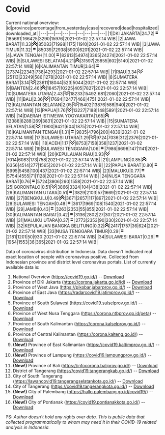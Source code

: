 # Covid
Current national overview:
|id|province|percentage|from_yesterday|case|recovered|dead|hospitalized|downloaded_at|
|---|---|---|---|---|---|---|---|---|
|1|DKI JAKARTA|24.72|![equal](https://github.com/ariefrachmannn/covid/raw/master/img/rsz_equal.png)|185691|166425|3290|15976|2021-01-02 22:57:14 WIB|
|2|JAWA BARAT|11.33|![up](https://github.com/ariefrachmannn/covid/raw/master/img/rsz_img_186982.png)|85083|71998|1175|11910|2021-01-02 22:57:14 WIB|
|3|JAWA TIMUR|11.32|![equal](https://github.com/ariefrachmannn/covid/raw/master/img/rsz_equal.png)|85039|72938|5900|6201|2021-01-02 22:57:14 WIB|
|4|JAWA TENGAH|11.00|![equal](https://github.com/ariefrachmannn/covid/raw/master/img/rsz_equal.png)|82613|54974|3365|24274|2021-01-02 22:57:14 WIB|
|5|SULAWESI SELATAN|4.21|![up](https://github.com/ariefrachmannn/covid/raw/master/img/rsz_img_186982.png)|31597|25855|602|5140|2021-01-02 22:57:14 WIB|
|6|KALIMANTAN TIMUR|3.64|![equal](https://github.com/ariefrachmannn/covid/raw/master/img/rsz_equal.png)|27374|22343|738|4293|2021-01-02 22:57:14 WIB|
|7|RIAU|3.34|![down](https://github.com/ariefrachmannn/covid/raw/master/img/rsz_down.png)|25113|23249|586|1278|2021-01-02 22:57:14 WIB|
|8|SUMATERA BARAT|3.14|![down](https://github.com/ariefrachmannn/covid/raw/master/img/rsz_down.png)|23611|18044|523|5044|2021-01-02 22:57:14 WIB|
|9|BANTEN|2.46|![up](https://github.com/ariefrachmannn/covid/raw/master/img/rsz_img_186982.png)|18457|10225|405|7827|2021-01-02 22:57:14 WIB|
|10|SUMATERA UTARA|2.43|![down](https://github.com/ariefrachmannn/covid/raw/master/img/rsz_down.png)|18233|15492|681|2060|2021-01-02 22:57:14 WIB|
|11|BALI|2.36|![down](https://github.com/ariefrachmannn/covid/raw/master/img/rsz_down.png)|17694|12477|466|4751|2021-01-02 22:57:14 WIB|
|12|KALIMANTAN SELATAN|2.05|![down](https://github.com/ariefrachmannn/covid/raw/master/img/rsz_down.png)|15402|13876|586|940|2021-01-02 22:57:14 WIB|
|13|PAPUA|1.76|![down](https://github.com/ariefrachmannn/covid/raw/master/img/rsz_down.png)|13227|7188|148|5891|2021-01-02 22:57:14 WIB|
|14|DAERAH ISTIMEWA YOGYAKARTA|1.65|![up](https://github.com/ariefrachmannn/covid/raw/master/img/rsz_img_186982.png)|12388|8288|269|3831|2021-01-02 22:57:14 WIB|
|15|SUMATERA SELATAN|1.58|![down](https://github.com/ariefrachmannn/covid/raw/master/img/rsz_down.png)|11900|9421|604|1875|2021-01-02 22:57:14 WIB|
|16|KALIMANTAN TENGAH|1.31|![equal](https://github.com/ariefrachmannn/covid/raw/master/img/rsz_equal.png)|9835|4796|200|4839|2021-01-02 22:57:14 WIB|
|17|SULAWESI UTARA|1.29|![down](https://github.com/ariefrachmannn/covid/raw/master/img/rsz_down.png)|9724|7036|312|2376|2021-01-02 22:57:14 WIB|
|18|ACEH|1.17|![down](https://github.com/ariefrachmannn/covid/raw/master/img/rsz_down.png)|8753|7158|358|1237|2021-01-02 22:57:14 WIB|
|19|SULAWESI TENGGARA|1.06|![equal](https://github.com/ariefrachmannn/covid/raw/master/img/rsz_equal.png)|7986|6698|147|1141|2021-01-02 22:57:14 WIB|
|20|KEPULAUAN RIAU|0.93|![down](https://github.com/ariefrachmannn/covid/raw/master/img/rsz_down.png)|7014|6083|173|758|2021-01-02 22:57:14 WIB|
|21|LAMPUNG|0.85|![up](https://github.com/ariefrachmannn/covid/raw/master/img/rsz_img_186982.png)|6356|4514|277|1565|2021-01-02 22:57:14 WIB|
|22|PAPUA BARAT|0.80|![equal](https://github.com/ariefrachmannn/covid/raw/master/img/rsz_equal.png)|5995|5458|100|437|2021-01-02 22:57:14 WIB|
|23|MALUKU|0.77|![equal](https://github.com/ariefrachmannn/covid/raw/master/img/rsz_equal.png)|5754|4555|71|1128|2021-01-02 22:57:14 WIB|
|24|NUSA TENGGARA BARAT|0.76|![equal](https://github.com/ariefrachmannn/covid/raw/master/img/rsz_equal.png)|5724|3906|260|1558|2021-01-02 22:57:14 WIB|
|25|GORONTALO|0.51|![down](https://github.com/ariefrachmannn/covid/raw/master/img/rsz_down.png)|3866|3324|104|438|2021-01-02 22:57:14 WIB|
|26|KALIMANTAN UTARA|0.51|![equal](https://github.com/ariefrachmannn/covid/raw/master/img/rsz_equal.png)|3829|2103|57|1669|2021-01-02 22:57:14 WIB|
|27|BENGKULU|0.49|![up](https://github.com/ariefrachmannn/covid/raw/master/img/rsz_img_186982.png)|3671|2657|117|897|2021-01-02 22:57:14 WIB|
|28|SULAWESI TENGAH|0.48|![equal](https://github.com/ariefrachmannn/covid/raw/master/img/rsz_equal.png)|3617|1969|108|1540|2021-01-02 22:57:14 WIB|
|29|JAMBI|0.43|![equal](https://github.com/ariefrachmannn/covid/raw/master/img/rsz_equal.png)|3263|2353|55|855|2021-01-02 22:57:14 WIB|
|30|KALIMANTAN BARAT|0.42|![equal](https://github.com/ariefrachmannn/covid/raw/master/img/rsz_equal.png)|3136|2802|27|307|2021-01-02 22:57:14 WIB|
|31|MALUKU UTARA|0.37|![equal](https://github.com/ariefrachmannn/covid/raw/master/img/rsz_equal.png)|2773|2353|90|330|2021-01-02 22:57:14 WIB|
|32|KEPULAUAN BANGKA BELITUNG|0.32|![up](https://github.com/ariefrachmannn/covid/raw/master/img/rsz_img_186982.png)|2417|1757|36|624|2021-01-02 22:57:14 WIB|
|33|NUSA TENGGARA TIMUR|0.29|![equal](https://github.com/ariefrachmannn/covid/raw/master/img/rsz_equal.png)|2181|1201|50|930|2021-01-02 22:57:14 WIB|
|34|SULAWESI BARAT|0.26|![equal](https://github.com/ariefrachmannn/covid/raw/master/img/rsz_equal.png)|1954|1553|36|365|2021-01-02 22:57:14 WIB|

Data of coronavirus distribution in Indonesia. Data doesn't indicated real exact location of people with coronavirus positive. Collected from Indonesian province and district level coronavirus portals. List of currently available data is:
1. National Overview (https://covid19.go.id/) -- [Download](https://www.dropbox.com/s/66ly270fw4y76fx/covid_nasional.csv?dl=0)
2. Province of DKI Jakarta (https://corona.jakarta.go.id/id) -- [Download](https://riwayat-file-covid-19-dki-jakarta-jakartagis.hub.arcgis.com/)
3. Province of West Java (https://pikobar.jabarprov.go.id/) -- [Download](https://www.dropbox.com/s/alg0zp60fylq6cn/covid_jabar.csv?dl=0)
4. Province of East Java (https://radarcovid19.jatimprov.go.id/) -- [Download](https://www.dropbox.com/sh/e7vtgcnl4ckbvr4/AADo9UMRDZvrhHn66qTHZOvNa?dl=0)
5. Province of South Sulawesi (https://covid19.sulselprov.go.id/) -- [Download](https://www.dropbox.com/s/z5ek23lwcztj7z7/covid_sulsel.csv?dl=0)
6. Province of West Nusa Tenggara (https://corona.ntbprov.go.id/peta) -- [Download](https://www.dropbox.com/s/4p2k93n42xx0c00/covid_ntb.csv?dl=0)
7. Province of South Kalimantan (https://corona.kalselprov.go.id/) -- [Download](https://www.dropbox.com/sh/7aa2kvz8lb04pzz/AADH1Oj5oFMw2mp-D3JStPRsa?dl=0)
8. Province of Central Kalimantan (https://corona.kalteng.go.id/) -- [Download](https://www.dropbox.com/s/9q01v5r3ys2ozk4/covid_kalteng.csv?dl=0)
9. **(New!)** Province of East Kalimantan (https://covid19.kaltimprov.go.id/) -- [Download](https://www.dropbox.com/sh/qhpxj532nm80goa/AAB6ek_fp1__ieTR0TFQpfIga?dl=0)
10. **(New!)** Province of Lampung (https://covid19.lampungprov.go.id/) -- [Download](https://www.dropbox.com/s/ecuew6oa9kzwqwx/covid_lampung.csv?dl=0)
11. **(New!)** Province of Bali (https://infocorona.baliprov.go.id/) -- [Download](https://www.dropbox.com/sh/iceiwun4ufttmiu/AAC7dSRMpfTjPI1Lfzw-LeCUa?dl=0)
12. District of Tangerang (https://covid19.tangerangkab.go.id/) -- [Download](https://www.dropbox.com/sh/yxovyy6sy5bnz4p/AACZzVHinisKmz8oQWyQJ3nua?dl=0)
13. City of South Tangerang (https://lawancovid19.tangerangselatankota.go.id/) -- [Download](https://www.dropbox.com/s/zlvxo4ivswdzmle/covid_tangsel.csv?dl=0)
14. City of Tangerang (https://covid19.tangerangkota.go.id/) -- [Download](https://www.dropbox.com/s/e53224kvdrpjzy0/covid_tangkot.csv?dl=0)
15. **(New!)** City of Palembang (https://hallo.palembang.go.id/covid19/) -- [Download](https://www.dropbox.com/sh/oj17bhwhlpjht9e/AABZEG-OiaSaFvikATDx6coEa?dl=0)
16. **(New!)** City of Pontianak (https://covid19.pontianakkota.go.id/) -- [Download](https://www.dropbox.com/sh/66if3y4ly51j4sh/AADQ-zwLGa7Kz4ZzJgDw2-3na?dl=0)

PS: *Author doesn't hold any rights over data. This is public data that collected programmatically to whom may need it in their COVID-19 related analysis in Indonesia.*
